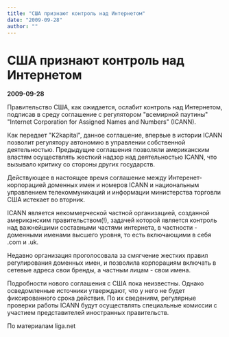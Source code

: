 ```yaml
---
title: "США признают контроль над Интернетом"
date: "2009-09-28"
author: ""
---
```


# США признают контроль над Интернетом

**2009-09-28** 

Правительство США, как ожидается, ослабит контроль над Интернетом, подписав в среду соглашение с регулятором "всемирной паутины" "Internet Corporation for Assigned Names and Numbers" (ICANN).

Как передает "K2kapital", данное соглашение, впервые в истории ICANN позволит регулятору автономию в управлении собственной деятельностью. Предыдущие соглашения позволяли американским властям осуществлять жесткий надзор над деятельностью ICANN, что вызывало критику со стороны других государств.

Действующее в настоящее время соглашение между Интеренет-корпорацией доменных имен и номеров ICANN и национальным управлением телекоммуникаций и информации министерства торговли США истекает во вторник.

ICANN является некоммерческой частной организацией, созданной американским правительством(!), задачей которой является контроль над важнейшими составными частями интернета, в частности - доменными именами высшего уровня, то есть включающими в себя .com и .uk.

Недавно организация проголосовала за смягчение жестких правил регулирования доменных имен, и позволила корпорациям включать в сетевые адреса свои бренды, а частным лицам - свои имена.

Подробности нового соглашения с США пока неизвестны. Однако осведомленные источники утверждают, что у него не будет фиксированного срока действия. По их сведениям, регулярные проверки работы ICANN будут осуществлять специальные комиссии с участием представителей иностранных правительств.

По материалам liga.net